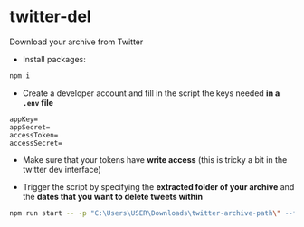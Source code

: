 # twitter-del
Download your archive from Twitter

- Install packages:
```sh
npm i
```

- Create a developer account and fill in the script the keys needed **in a `.env` file**
```
appKey=
appSecret=
accessToken=
accessSecret=
```

- Make sure that your tokens have **write access** (this is tricky a bit in the twitter dev interface)

- Trigger the script by specifying the **extracted folder of your archive** and the **dates that you want to delete tweets within**
```sh
npm run start -- -p "C:\Users\USER\Downloads\twitter-archive-path\" --from "2011-05-01" --until "2011-05-05"
```

